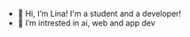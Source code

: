 - 👋 Hi, I’m Lina! I'm a student and a developer!
- 🌱 I’m intrested in ai, web and app dev
<!---
amirilina/amirilina is a ✨ special ✨ repository because its `README.md` (this file) appears on your GitHub profile.
You can click the Preview link to take a look at your changes.
--->
